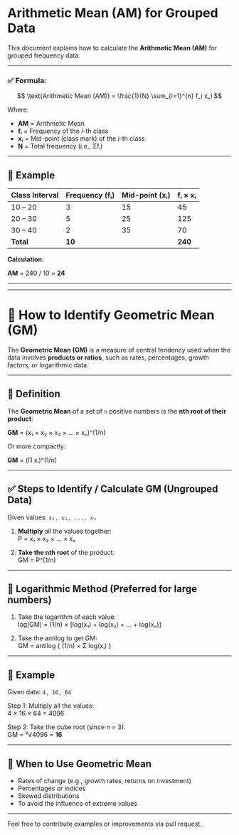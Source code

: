 # Arithmetic Mean (AM) for Grouped Data

This document explains how to calculate the **Arithmetic Mean (AM)** for grouped frequency data.

---
### ✅ Formula:

$$
\text{Arithmetic Mean (AM)} = \frac{1}{N} \sum_{i=1}^{n} f_i x_i
$$

Where:

- **AM** = Arithmetic Mean  
- **fᵢ** = Frequency of the *i*-th class  
- **xᵢ** = Mid-point (class mark) of the *i*-th class  
- **N** = Total frequency (i.e., Σfᵢ)

---

## 🧮 Example

| Class Interval | Frequency (fᵢ) | Mid-point (xᵢ) | fᵢ × xᵢ |
|----------------|----------------|----------------|----------|
| 10 – 20        | 3              | 15             | 45       |
| 20 – 30        | 5              | 25             | 125      |
| 30 – 40        | 2              | 35             | 70       |
| **Total**      | **10**         |                | **240**  |

**Calculation**:

**AM** = 240 / 10 = **24**

---
---
# 📘 How to Identify **Geometric Mean (GM)**

The **Geometric Mean (GM)** is a measure of central tendency used when the data involves **products or ratios**, such as rates, percentages, growth factors, or logarithmic data.

---

## 🔹 Definition

The **Geometric Mean** of a set of `n` positive numbers is the **nth root of their product**:

**GM** = (x₁ × x₂ × x₃ × ... × xₙ)^(1/n)

Or more compactly:

**GM** = (∏ xᵢ)^(1/n)

---

## ✅ Steps to Identify / Calculate GM (Ungrouped Data)

Given values: `x₁, x₂, ..., xₙ`

1. **Multiply** all the values together:  
   P = x₁ × x₂ × ... × xₙ

2. **Take the nth root** of the product:  
   GM = P^(1/n)

---

## 🔹 Logarithmic Method (Preferred for large numbers)

1. Take the logarithm of each value:  
   log(GM) = (1/n) × [log(x₁) + log(x₂) + ... + log(xₙ)]

2. Take the antilog to get GM:  
   GM = antilog { (1/n) × Σ log(xᵢ) }

---

## 🧮 Example

Given data: `4, 16, 64`

Step 1: Multiply all the values:  
4 × 16 × 64 = 4096

Step 2: Take the cube root (since n = 3):  
GM = ³√4096 = **16**

---

## 🧠 When to Use Geometric Mean

- Rates of change (e.g., growth rates, returns on investment)
- Percentages or indices
- Skewed distributions
- To avoid the influence of extreme values

---

Feel free to contribute examples or improvements via pull request.
